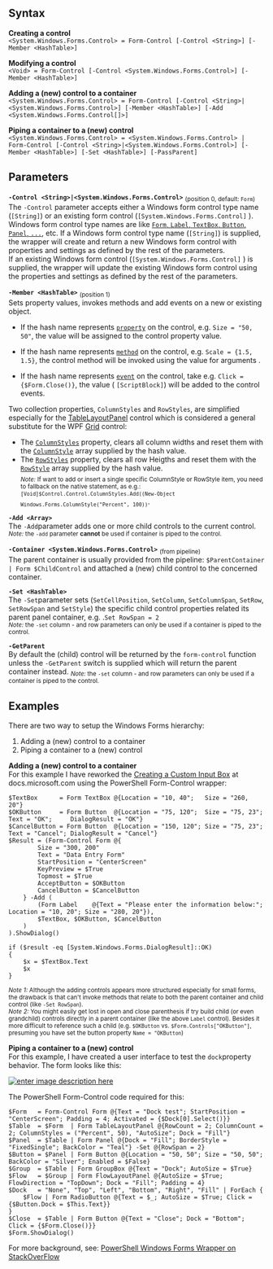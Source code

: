 Syntax
------

**Creating a control**  
`<System.Windows.Forms.Control> = Form-Control [-Control <String>] [-Member <HashTable>]`
   
**Modifying a control**  
`<Void> = Form-Control [-Control <System.Windows.Forms.Control>] [-Member <HashTable>]`
   
**Adding a (new) control to a container**  
`<System.Windows.Forms.Control> = Form-Control [-Control <String>|<System.Windows.Forms.Control>] [-Member <HashTable>] [-Add <System.Windows.Forms.Control[]>]`
   
**Piping a container to a (new) control**  
`<System.Windows.Forms.Control> = <System.Windows.Forms.Control> | Form-Control [-Control <String>|<System.Windows.Forms.Control>] [-Member <HashTable>] [-Set <HashTable>] [-PassParent]`

Parameters
----------

**`-Control <String>|<System.Windows.Forms.Control>`** <sub>(position 0, default: `Form`)</sub>  
The `-Control` parameter accepts either a Windows form control type name (`[String]`) or an existing form control (`[System.Windows.Forms.Control]`  ). Windows form control type names are like [`Form`, `Label`, `TextBox`, `Button`, `Panel`, `...`](https://docs.microsoft.com/dotnet/framework/winforms/controls/windows-forms-controls-by-function), etc.
If a Windows form control type name (`[String]`) is supplied, the wrapper will create and return a new Windows form control with properties and settings as defined by the rest of the parameters.  
If an existing Windows form control (`[System.Windows.Forms.Control]`  ) is supplied, the wrapper will update the existing Windows form control using the properties and settings as defined by the rest of the parameters.

**`-Member <HashTable>`** <sub>(position 1)</sub>  
Sets property values, invokes methods and add events on a new or existing object.  

 - If the hash name represents [`property`](https://msdn.microsoft.com/library/system.windows.forms.control_properties%28v=vs.110%29.aspx) on the control, e.g.  `Size = "50, 50"`, the value will be assigned to the control property value.

 - If the hash name represents [`method`](https://msdn.microsoft.com/library/system.windows.forms.control_methods(v=vs.110).aspx) on the control, e.g. `Scale = {1.5, 1.5}`, the control method will be invoked using the value for arguments .

 - If the hash name represents [`event`](https://msdn.microsoft.com/en-us/library/system.windows.forms.control_events(v=vs.110).aspx) on the control, take e.g. `Click = {$Form.Close()}`, the value ( `[ScriptBlock]`) will be added to the control events.

Two collection properties, `ColumnStyles` and `RowStyles`, are simplified especially for the [TableLayoutPanel](https://msdn.microsoft.com/library/system.windows.forms.tablelayoutpanel%28v=vs.110%29.aspx) control which is considered a general substitute for the WPF [Grid](https://msdn.microsoft.com//library/system.windows.controls.grid(v=vs.110).aspx) control:
 - The  [`ColumnStyles`](https://msdn.microsoft.com/library/system.windows.forms.tablelayoutsettings.columnstyles%28v=vs.110%29.aspx) property, clears all column widths and reset them with the [`ColumnStyle`](https://msdn.microsoft.com/library/system.windows.forms.columnstyle%28v=vs.110%29.aspx) array supplied by the hash value.
 - The [`RowStyles`](https://technet.microsoft.com/library/system.windows.forms.tablelayoutsettings.rowstyles%28v=vs.90%29.aspx) property, clears all row Heigths and reset them with the [`RowStyle`](https://msdn.microsoft.com/library/system.windows.forms.rowstyle(v=vs.110).aspx) array supplied by the hash value.  
<sub>*Note:* If want to add or insert a single specific ColumnStyle or RowStyle item, you need to fallback on the native statement, as e.g.: `[Void]$Control.Control.ColumnStyles.Add((New-Object Windows.Forms.ColumnStyle("Percent", 100))`</sub>.

**`-Add <Array>`**  
The `-Add`parameter adds one or more child controls to the current control.  
<sub>*Note:* the `-add` parameter **cannot** be used if container is piped to the control.</sub>

**`-Container <System.Windows.Forms.Control>`** <sub>(from pipeline)</sub>  
The parent container is usually provided from the pipeline:  `$ParentContainer | Form $ChildControl` and attached a (new) child control to the concerned container. 

**`-Set <HashTable>`**  
The `-Set`parameter sets (`SetCellPosition`, `SetColumn`, `SetColumnSpan`, `SetRow`, `SetRowSpan` and `SetStyle`) the specific child control properties related its parent panel container, e.g. .`Set RowSpan = 2`  
<sub>*Note:* the `-set` column - and row parameters can only be used if a container is piped to the control.</sub>

**`-GetParent`**  
By default the (child) control will be returned by the `form-control` function unless the `-GetParent` switch is supplied which will return the parent container instead.
<sub>*Note:* the `-set` column - and row parameters can only be used if a container is piped to the control.</sub>

Examples
--------
There are two way to setup the Windows Forms hierarchy: 

1. Adding a (new) control to a container
2. Piping a container to a (new) control

**Adding a (new) control to a container**   
For this example I have reworked the [Creating a Custom Input Box](https://docs.microsoft.com/powershell/scripting/getting-started/cookbooks/creating-a-custom-input-box?view=powershell-5.1) at docs.microsoft.com using the PowerShell Form-Control wrapper:

    $TextBox      = Form TextBox @{Location = "10, 40";   Size = "260, 20"}
    $OKButton     = Form Button  @{Location = "75, 120";  Size = "75, 23"; Text = "OK";     DialogResult = "OK"}
    $CancelButton = Form Button  @{Location = "150, 120"; Size = "75, 23"; Text = "Cancel"; DialogResult = "Cancel"}
    $Result = (Form-Control Form @{
    		Size = "300, 200"
    		Text = "Data Entry Form"
    		StartPosition = "CenterScreen"
    		KeyPreview = $True
    		Topmost = $True
    		AcceptButton = $OKButton
    		CancelButton = $CancelButton
    	} -Add (
    		(Form Label    @{Text = "Please enter the information below:"; Location = "10, 20"; Size = "280, 20"}),
    		$TextBox, $OKButton, $CancelButton
    	)
    ).ShowDialog()
    
    if ($result -eq [System.Windows.Forms.DialogResult]::OK)
    {
    	$x = $TextBox.Text
    	$x
    }

<sub>*Note 1:* Although the adding controls appears more structured especially for small forms, the drawback is that can't invoke methods that relate to both the parent container and child control (like `-Set RowSpan`).</sub>  
<sub>*Note 2:* You might easily get lost in open and close parenthesis if try build child (or even grandchild) controls directly in a parent container (like the above `Label` control). Besides it more difficult to reference such a child (e.g. `$OKButton` vs. `$Form.Controls["OKButton"]`, presuming you have set the button property `Name = "OKButton`)</sub>

**Piping a container to a (new) control**  
For this example, I have created a user interface to test the `dock`property behavior. The form looks like this:

[![enter image description here][1]][1]

The PowerShell Form-Control code required for this:

    $Form   = Form-Control Form @{Text = "Dock test"; StartPosition = "CenterScreen"; Padding = 4; Activated = {$Dock[0].Select()}}
    $Table  = $Form  | Form TableLayoutPanel @{RowCount = 2; ColumnCount = 2; ColumnStyles = ("Percent", 50), "AutoSize"; Dock = "Fill"}
    $Panel  = $Table | Form Panel @{Dock = "Fill"; BorderStyle = "FixedSingle"; BackColor = "Teal"} -Set @{RowSpan = 2}
    $Button = $Panel | Form Button @{Location = "50, 50"; Size = "50, 50"; BackColor = "Silver"; Enabled = $False}
    $Group  = $Table | Form GroupBox @{Text = "Dock"; AutoSize = $True}
    $Flow   = $Group | Form FlowLayoutPanel @{AutoSize = $True; FlowDirection = "TopDown"; Dock = "Fill"; Padding = 4}
    $Dock   = "None", "Top", "Left", "Bottom", "Right", "Fill" | ForEach {
    	$Flow | Form RadioButton @{Text = $_; AutoSize = $True; Click = {$Button.Dock = $This.Text}}
    }
    $Close  = $Table | Form Button @{Text = "Close"; Dock = "Bottom"; Click = {$Form.Close()}}
    $Form.ShowDialog()

For more background, see: [PowerShell Windows Forms Wrapper on StackOverFlow](https://stackoverflow.com/questions/46994238/powershell-windows-forms-wrapper)

  [1]: https://i.stack.imgur.com/u8gP8.png
